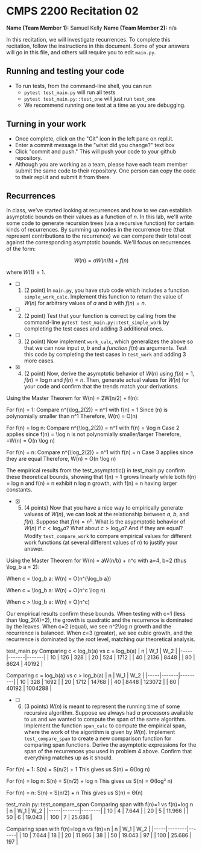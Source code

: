 # CMPS 2200  Recitation 02

**Name (Team Member 1):** Samuel Kelly 
**Name (Team Member 2):** n/a

In this recitation, we will investigate recurrences. 
To complete this recitation, follow the instructions in this document. Some of your answers will go in this file, and others will require you to edit `main.py`.



## Running and testing your code
- To run tests, from the command-line shell, you can run
  + `pytest test_main.py` will run all tests
  + `pytest test_main.py::test_one` will just run `test_one`
  + We recommend running one test at a time as you are debugging.

## Turning in your work

- Once complete, click on the "Git" icon in the left pane on repl.it.
- Enter a commit message in the "what did you change?" text box
- Click "commit and push." This will push your code to your github repository.
- Although you are working as a team, please have each team member submit the same code to their repository. One person can copy the code to their repl.it and submit it from there.

## Recurrences

In class, we've started looking at recurrences and how to we can establish asymptotic bounds on their values as a function of $n$. In this lab, we'll write some code to generate recursion trees (via a recursive function) for certain kinds of recurrences. By summing up nodes in the recurrence tree (that represent contributions to the recurrence) we can compare their total cost against the corresponding asymptotic bounds. We'll focus on  recurrences of the form:

$$ W(n) = aW(n/b) + f(n) $$

where $W(1) = 1$.

- [ ] 1. (2 point) In `main.py`, you have stub code which includes a function `simple_work_calc`. Implement this function to return the value of $W(n)$ for arbitrary values of $a$ and $b$ with $f(n)=n$.

- [ ] 2. (2 point) Test that your function is correct by calling from the command-line `pytest test_main.py::test_simple_work` by completing the test cases and adding 3 additional ones.

- [ ] 3. (2 point) Now implement `work_calc`, which generalizes the above so that we can now input $a$, $b$ and a *function* $f(n)$ as arguments. Test this code by completing the test cases in `test_work` and adding 3 more cases.

- [x] 4. (2 point) Now, derive the asymptotic behavior of $W(n)$ using $f(n) = 1$, $f(n) = \log n$ and $f(n) = n$. Then, generate actual values for $W(n)$ for your code and confirm that the trends match your derivations.

Using the Master Theorem for W(n) = 2W(n/2) + f(n):

For f(n) = 1:
   Compare n^{\log_2(2)} = n^1 with f(n) = 1
   Since (n) is polynomially smaller than n^1
   Therefore, W(n) = O(n)

For f(n) = log n:
   Compare n^{\log_2(2)} = n^1 with f(n) = \log n
   Case 2 applies since f(n) = \log n is not polynomially smaller/larger
   Therefore, =W(n) = O(n \log n)

For f(n) = n:
   Compare n^{\log_2(2)} = n^1 with f(n) = n
   Case 3 applies since they are equal
   Therefore, W(n) = O(n \log n)

The empirical results from the test_asymptotic() in test_main.py confirm these theoretical bounds, showing that f(n) = 1 grows linearly while both f(n) = log n and f(n) = n exhibit n log n growth, with f(n) = n having larger constants.





- [x] 5. (4 points) Now that you have a nice way to empirically generate valuess of $W(n)$, we can look at the relationship between $a$, $b$, and $f(n)$. Suppose that $f(n) = n^c$. What is the asypmptotic behavior of $W(n)$ if $c < \log_b a$? What about $c > \log_b a$? And if they are equal? Modify `test_compare_work` to compare empirical values for different work functions (at several different values of $n$) to justify your answer. 

Using the Master Theorem for W(n) = aW(n/b) + n^c with a=4, b=2 (thus \log_b a = 2):

When c < \log_b a:
W(n) = O(n^{\log_b a}) 

When c = \log_b a:
W(n) = O(n^c \log n) 

When c > \log_b a:
W(n) = O(n^c)

Our empirical results confirm these bounds. When testing with c=1 (less than \log_2(4)=2), the growth is quadratic and the recurrence is dominated by the leaves. When c=2 (equal), we see n^2\log n growth and the recurrence is balanced. When c=3 (greater), we see cubic growth, and the recurrence is dominated by the root level, matching our theoretical analysis.

test_main.py 
Comparing c < log_b(a) vs c = log_b(a)
|   n |   W_1 |   W_2 |
|-----|-------|-------|
|  10 |   126 |   328 |
|  20 |   524 |  1712 |
|  40 |  2136 |  8448 |
|  80 |  8624 | 40192 |

Comparing c = log_b(a) vs c > log_b(a)
|   n |   W_1 |     W_2 |
|-----|-------|---------|
|  10 |   328 |    1692 |
|  20 |  1712 |   14768 |
|  40 |  8448 |  123072 |
|  80 | 40192 | 1004288 |


- [ ] 6. (3 points) $W(n)$ is meant to represent the running time of some recursive algorithm. Suppose we always had $a$ processors available to us and we wanted to compute the span of the same algorithm. Implement the function `span_calc` to compute the empirical span, where the work of the algorithm is given by $W(n)$. Implement `test_compare_span` to create a new comparison function for comparing span functions. Derive the asymptotic expressions for the span of the recurrences you used in problem 4 above. Confirm that everything matches up as it should. 

For f(n) = 1:
S(n) = S(n/2) + 1
This gives us S(n) = Θ(log n)

For f(n) = log n:
S(n) = S(n/2) + log n
This gives us S(n) = Θ(log² n)

For f(n) = n:
S(n) = S(n/2) + n
This gives us S(n) = Θ(n)

test_main.py::test_compare_span 
Comparing span with f(n)=1 vs f(n)=log n
|   n |   W_1 |    W_2 |
|-----|-------|--------|
|  10 |     4 |  7.644 |
|  20 |     5 | 11.966 |
|  50 |     6 | 19.043 |
| 100 |     7 | 25.686 |

Comparing span with f(n)=log n vs f(n)=n
|   n |    W_1 |   W_2 |
|-----|--------|-------|
|  10 |  7.644 |    18 |
|  20 | 11.966 |    38 |
|  50 | 19.043 |    97 |
| 100 | 25.686 |   197 |

